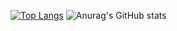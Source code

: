 
<!--![Alt Text](https://camo.githubusercontent.com/4d67389739aa53e876a878719fa61eeebea468ae0be6af71903fa8c4c9b72018/68747470733a2f2f692e67697068792e636f6d2f6d656469612f49647941514a564e326b56504e55726f6a4d2f3230302e77656270) -->
[![Top Langs](https://github-readme-stats.vercel.app/api/top-langs/?username=jvaraujos&layout=compact)](https://github.com/jvaraujos/github-readme-stats)
![Anurag's GitHub stats](https://github-readme-stats.vercel.app/api?username=jvaraujos&show_icons=true&theme=merko&count_private=true)
<!--![Alt Text](https://raw.githubusercontent.com/abhisheknaiidu/abhisheknaiidu/master/code.gif)-->


<!--
**jvaraujos/jvaraujos** is a ✨ _special_ ✨ repository because its `README.md` (this file) appears on your GitHub profile.

Here are some ideas to get you started:

- 🔭 I’m currently working on ...
- 🌱 I’m currently learning ...
- 👯 I’m looking to collaborate on ...
- 🤔 I’m looking for help with ...
- 💬 Ask me about ...
- 📫 How to reach me: ...
- 😄 Pronouns: ...
- ⚡ Fun fact: ...
-->
